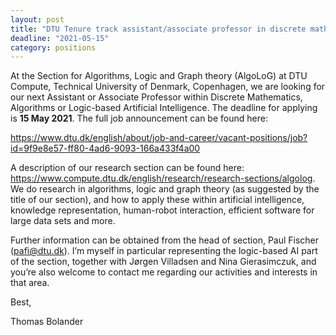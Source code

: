 ```yaml
---
layout: post
title: "DTU Tenure track assistant/associate professor in discrete mathematics, algorithms or logic-based AI"
deadline: "2021-05-15"
category: positions
---
```

At the Section for Algorithms, Logic and Graph theory (AlgoLoG) at DTU Compute,
Technical University of Denmark, Copenhagen, we are looking for our next
Assistant or Associate Professor within Discrete Mathematics, Algorithms or
Logic-based Artificial Intelligence. The deadline for applying is **15 May
2021**. The full job announcement can be found here:

<https://www.dtu.dk/english/about/job-and-career/vacant-positions/job?id=9f9e8e57-ff80-4ad6-9093-166a433f4a00>

A description of our research section can be found here:
<https://www.compute.dtu.dk/english/research/research-sections/algolog>.
We do research in algorithms, logic and graph theory (as suggested by the title
of our section), and how to apply these within artificial intelligence,
knowledge representation, human-robot interaction, efficient software for large
data sets and more. 

Further information can be obtained from the head of section, Paul Fischer
(pafi@dtu.dk). I’m myself in particular representing the logic-based AI part of
the section, together with Jørgen Villadsen and Nina Gierasimczuk, and you’re
also welcome to contact me regarding our activities and interests in that area.

Best,

Thomas Bolander
